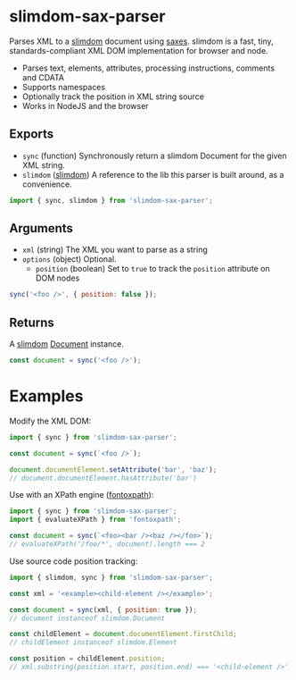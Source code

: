 # slimdom-sax-parser

Parses XML to a [slimdom][slimdom-url] document using [saxes][saxes-url]. slimdom is a fast, tiny, standards-compliant
XML DOM implementation for browser and node.

- Parses text, elements, attributes, processing instructions, comments and CDATA
- Supports namespaces
- Optionally track the position in XML string source
- Works in NodeJS and the browser

## Exports

* `sync`       (function)                  Synchronously return a slimdom Document for the given XML string.
* `slimdom`    ([slimdom][slimdom-url])    A reference to the lib this parser is built around, as a convenience.

```js
import { sync, slimdom } from 'slimdom-sax-parser';
```

## Arguments

* `xml`           (string)     The XML you want to parse as a string
* `options`       (object)     Optional.
  * `position`    (boolean)    Set to `true` to track the `position` attribute on DOM nodes

```js
sync('<foo />', { position: false });
```

## Returns

A [slimdom][slimdom-url] [Document](https://dom.spec.whatwg.org/#interface-document) instance.

```js
const document = sync('<foo />');
```

# Examples

Modify the XML DOM:
```js
import { sync } from 'slimdom-sax-parser';

const document = sync(`<foo />`);

document.documentElement.setAttribute('bar', 'baz');
// document.documentElement.hasAttribute('bar')
```

Use with an XPath engine ([fontoxpath][fontoxpath-url]):
```js
import { sync } from 'slimdom-sax-parser';
import { evaluateXPath } from 'fontoxpath';

const document = sync(`<foo><bar /><baz /></foo>`);
// evaluateXPath('/foo/*', document).length === 2
```

Use source code position tracking:
```js
import { slimdom, sync } from 'slimdom-sax-parser';

const xml = '<example><child-element /></example>';

const document = sync(xml, { position: true });
// document instanceof slimdom.Document

const childElement = document.documentElement.firstChild;
// childElement instanceof slimdom.Element

const position = childElement.position;
// xml.substring(position.start, position.end) === '<child-element />'
```

[fontoxpath-url]: https://www.npmjs.com/package/fontoxpath
[saxes-url]: https://www.npmjs.com/package/saxes
[slimdom-url]: https://www.npmjs.com/package/slimdom
